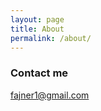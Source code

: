 ```yaml
---
layout: page
title: About
permalink: /about/
---
```


### Contact me

[fajner1@gmail.com](mailto:fajner1+ghb@gmail.com)
